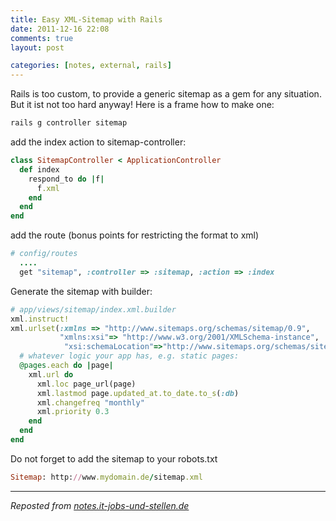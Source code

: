 ```yaml
---
title: Easy XML-Sitemap with Rails
date: 2011-12-16 22:08
comments: true
layout: post

categories: [notes, external, rails]
---
```

 Rails is too custom, to provide a generic sitemap as a gem for any situation. But it ist not too hard anyway! Here is a frame how to make one:


```ruby
rails g controller sitemap
```

add the index action to sitemap-controller:


```ruby
class SitemapController < ApplicationController
  def index
    respond_to do |f|
      f.xml
    end
  end
end
```

 add the route (bonus points for restricting the format to xml)


```ruby
# config/routes
  ....
  get "sitemap", :controller => :sitemap, :action => :index
```

 Generate the sitemap with builder:

```ruby
# app/views/sitemap/index.xml.builder
xml.instruct!
xml.urlset(:xmlns => "http://www.sitemaps.org/schemas/sitemap/0.9",
           "xmlns:xsi"=> "http://www.w3.org/2001/XMLSchema-instance",
            "xsi:schemaLocation"=>"http://www.sitemaps.org/schemas/sitemap/0.9 http://www.sitemaps.org/schemas/sitemap/0.9/sitemap.xsd") do
  # whatever logic your app has, e.g. static pages:
  @pages.each do |page|
    xml.url do
      xml.loc page_url(page)
      xml.lastmod page.updated_at.to_date.to_s(:db)
      xml.changefreq "monthly"
      xml.priority 0.3
    end
  end
end
```


 Do not forget to add the sitemap to your robots.txt


```ruby
Sitemap: http://www.mydomain.de/sitemap.xml
```


---
<i>Reposted from <a href='http://notes.it-jobs-und-stellen.de/notes/37' rel='canonical'>notes.it-jobs-und-stellen.de</a></i>
